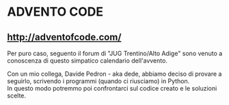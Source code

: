 # ADVENTO CODE
## http://adventofcode.com/

 Per puro caso, seguento il forum di "JUG Trentino/Alto Adige" sono venuto a conoscenza di questo simpatico calendario dell'avvento.   

Con un mio collega, Davide Pedron - aka dede, abbiamo deciso di provare a seguirlo, scrivendo i programmi (quando ci riusciamo) in Python.   
In questo modo potremmo poi confrontarci sul codice creato e le soluzioni scelte.


